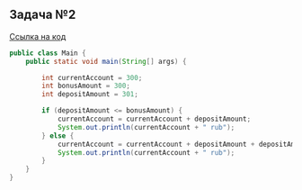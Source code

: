 ## Задача №2

[Ссылка на код](https://github.com/npetyaeva/-javaLesson_2_2/blob/master/src/Main.java)

```java
public class Main {
    public static void main(String[] args) {

        int currentAccount = 300;
        int bonusAmount = 300;
        int depositAmount = 301;

        if (depositAmount <= bonusAmount) {
            currentAccount = currentAccount + depositAmount;
            System.out.println(currentAccount + " rub");
        } else {
            currentAccount = currentAccount + depositAmount + depositAmount / bonusAmount;
            System.out.println(currentAccount + " rub");
        }
    }
}
```